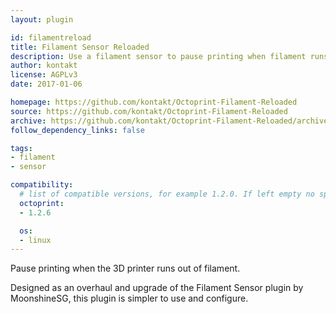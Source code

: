 ```yaml
---
layout: plugin

id: filamentreload
title: Filament Sensor Reloaded
description: Use a filament sensor to pause printing when filament runs out.
author: kontakt
license: AGPLv3
date: 2017-01-06

homepage: https://github.com/kontakt/Octoprint-Filament-Reloaded
source: https://github.com/kontakt/Octoprint-Filament-Reloaded
archive: https://github.com/kontakt/Octoprint-Filament-Reloaded/archive/master.zip
follow_dependency_links: false

tags:
- filament
- sensor

compatibility:
  # list of compatible versions, for example 1.2.0. If left empty no specific version requirement will be assumed
  octoprint:
  - 1.2.6

  os:
  - linux
---
```

Pause printing when the 3D printer runs out of filament.

Designed as an overhaul and upgrade of the Filament Sensor plugin by MoonshineSG, this plugin is simpler to use and configure.
